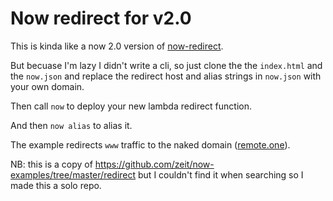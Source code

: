 # Now redirect for v2.0

This is kinda like a now 2.0 version of [now-redirect](https://github.com/vdanchenkov/now-redirect).

But becuase I'm lazy I didn't write a cli, so just clone the the `index.html`
and the `now.json` and replace the redirect host and alias strings in `now.json`
with your own domain. 

Then call `now` to deploy your new lambda redirect function.

And then `now alias` to alias it.

The example redirects `www` traffic to the naked domain ([remote.one](https://remote.one)).

NB: this is a copy of https://github.com/zeit/now-examples/tree/master/redirect but I couldn't find it when searching so I made this a solo repo.